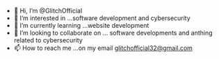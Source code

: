 - 👋 Hi, I’m @GlitchOfficial
- 👀 I’m interested in ...software development and cybersecurity
- 🌱 I’m currently learning ...website development
- 💞️ I’m looking to collaborate on ... software developments and anthing related to cybersecurity
- 📫 How to reach me ...on my email glitchofficial32@gmail.com

<!---
GlitchOfficial/GlitchOfficial is a ✨ special ✨ repository because its `README.md` (this file) appears on your GitHub profile.
You can click the Preview link to take a look at your changes.
--->
